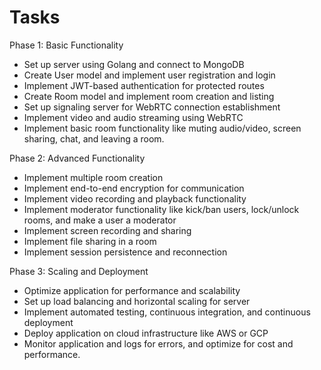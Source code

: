 # Tasks

Phase 1: Basic Functionality

- Set up server using Golang and connect to MongoDB
- Create User model and implement user registration and login
- Implement JWT-based authentication for protected routes
- Create Room model and implement room creation and listing
- Set up signaling server for WebRTC connection establishment
- Implement video and audio streaming using WebRTC
- Implement basic room functionality like muting audio/video, screen sharing, chat, and leaving a room.

Phase 2: Advanced Functionality

- Implement multiple room creation
- Implement end-to-end encryption for communication
- Implement video recording and playback functionality
- Implement moderator functionality like kick/ban users, lock/unlock rooms, and make a user a moderator
- Implement screen recording and sharing
- Implement file sharing in a room
- Implement session persistence and reconnection

Phase 3: Scaling and Deployment

- Optimize application for performance and scalability
- Set up load balancing and horizontal scaling for server
- Implement automated testing, continuous integration, and continuous deployment
- Deploy application on cloud infrastructure like AWS or GCP
- Monitor application and logs for errors, and optimize for cost and performance.
